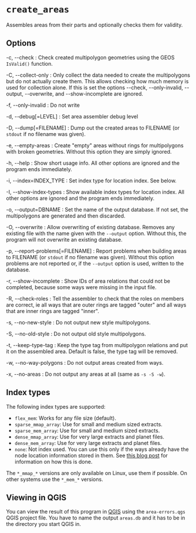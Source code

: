 
# `create_areas`

Assembles areas from their parts and optionally checks them for validity.

## Options

-c, --check
:   Check created multipolygon geometries using the GEOS `IsValid()` function.

-C, --collect-only
:   Only collect the data needed to create the multipolygons but do not
    actually create them. This allows checking how much memory is used for
    collection alone. If this is set the options --check, --only-invalid,
    --output, --overwrite, and --show-incomplete are ignored.

-f, --only-invalid
:   Do not write

-d, --debug[=LEVEL]
:   Set area assembler debug level

-D, --dump[=FILENAME]
:   Dump out the created areas to FILENAME (or `stdout` if no filename was
    given).

-e, --empty-areas
:   Create "empty" areas without rings for multipolygons with broken
    geometries. Without this option they are simply ignored.

-h, --help
:   Show short usage info. All other options are ignored and the program ends
    immediately.

-i, --index=INDEX_TYPE
:   Set index type for location index. See below.

-I, --show-index-types
:   Show available index types for location index. All other options are
    ignored and the program ends immediately.

-o, --output=DBNAME
:   Set the name of the output database. If not set, the multipolygons are
    generated and then discarded.

-O, --overwrite
:   Allow overwriting of existing database. Removes any existing file with
    the name given with the `--output` option. Without this, the program will
    not overwrite an existing database.

-p, --report-problems[=FILENAME]
:   Report problems when building areas to FILENAME (or `stdout` if no filename
    was given). Without this option problems are not reported or, if the
    `--output` option is used, written to the database.

-r, --show-incomplete
:   Show IDs of area relations that could not be completed, because some ways
    were missing in the input file.

-R, --check-roles
:   Tell the assembler to check that the roles on members are correct, ie
    all ways that are outer rings are tagged "outer" and all ways that are
    inner rings are tagged "inner".

-s, --no-new-style
:   Do not output new style multipolygons.

-S, --no-old-style
:   Do not output old style multipolygons.

-t, --keep-type-tag
:   Keep the type tag from multipolygon relations and put it on the assembled
    area. Default is false, the type tag will be removed.

-w, --no-way-polygons
:   Do not output areas created from ways.

-x, --no-areas
:   Do not output any areas at all (same as `-s -S -w`).


## Index types

The following index types are supported:

* `flex_mem`: Works for any file size (default).
* `sparse_mmap_array`: Use for small and medium sized extracts.
* `sparse_mem_array`: Use for small and medium sized extracts.
* `dense_mmap_array`: Use for very large extracts and planet files.
* `dense_mem_array`: Use for very large extracts and planet files.
* `none`: Not index used. You can use this only if the ways already have the
  node location information stored in them. See [this blog
  post](https://blog.jochentopf.com/2016-04-20-node-locations-on-ways.html)
  for information on how this is done.

The `*_mmap_*` versions are only available on Linux, use them if possible. On
other systems use the `*_mem_*` versions.


## Viewing in QGIS

You can view the result of this program in [QGIS](https://www.qgis.org/) using
the `area-errors.qgs` QGIS project file. You have to name the output
`areas.db` and it has to be in the directory you start QGIS in.


